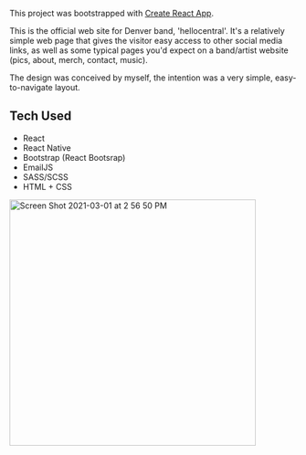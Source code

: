 This project was bootstrapped with [Create React App](https://github.com/facebook/create-react-app).

This is the official web site for Denver band, 'hellocentral'. 
It's a relatively simple web page that gives the visitor easy access to other social media links, as well as some typical pages you'd expect on a band/artist website (pics, about, merch, contact, music).

The design was conceived by myself, the intention was a very simple, easy-to-navigate layout.

## Tech Used
- React
- React Native
- Bootstrap (React Bootsrap)
- EmailJS
- SASS/SCSS
- HTML + CSS

<img width="431" alt="Screen Shot 2021-03-01 at 2 56 50 PM" src="https://user-images.githubusercontent.com/32964891/109564538-7289ff80-7a9e-11eb-87a7-fecd54076fe8.png">

